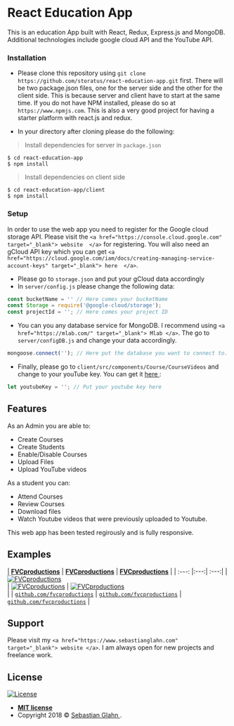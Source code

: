 <a href="http://www.sebastianglahn.com"><img src="http://www.sebastianglahn.com/images/portfolio/portfolio_education/education_2_portfolio.png" alt=""></a>



# React Education App

This is an education App built with React, Redux, Express.js and MongoDB. Additional technologies include google cloud API and the YouTube API.


### Installation

- Please clone this repository using `git clone https://github.com/storatus/react-education-app.git` first. There will be two package.json files, one for the server side and the other for the client side.
This is because server and client have to start at the same time. If you do not have NPM installed, please do so at `https://www.npmjs.com`. This is also a very good project for having a starter platform with react.js and redux.

- In your directory after cloning please do the following:

> Install dependencies for server in `package.json`

```shell
$ cd react-education-app
$ npm install
```
> Install dependencies on client side

```shell
$ cd react-education-app/client
$ npm install
```

### Setup

In order to use the web app you need to register for the Google cloud storage API. Please visit the `<a href="https://console.cloud.google.com" target="_blank"> website  </a>` for registering.
You will also need an gCloud API key which you can get `<a href="https://cloud.google.com/iam/docs/creating-managing-service-account-keys" target="_blank"> here  </a>`.

- Please go to `storage.json` and put your gCloud data accordingly
- In `server/config.js` please change the following data:

```javascript
const bucketName = '' // Here comes your bucketName
const Storage = require('@google-cloud/storage');
const projectId = ''; // Here comes your project ID
```
- You can you any database service for MongoDB. I recommend using `<a href="https://mlab.com/" target="_blank"> Mlab </a>`. The go to `server/configDB.js` and change your data accordingly.

```javascript
mongoose.connect(''); // Here put the database you want to connect to.
```
- Finally, please go to `client/src/components/Course/CourseVideos` and change to your youTube key. You can get it <a href="https://developers.google.com/youtube/v3/" target="_blank"> here </a> :

```javascript
let youtubeKey = ''; // Put your youtube key here
```

## Features

As an Admin you are able to:

- Create Courses
- Create Students
- Enable/Disable Courses
- Upload Files
- Upload YouTube videos

As a student you can:

- Attend Courses
- Review Courses
- Download files
- Watch Youtube videos that were previously uploaded to Youtube.

This web app has been tested regirously and is fully responsive.

## Examples

| <a href="http://fvcproductions.com" target="_blank">**FVCproductions**</a>
| <a href="http://fvcproductions.com" target="_blank">**FVCproductions**</a>
| <a href="http://fvcproductions.com" target="_blank">**FVCproductions**</a>
|
| :---: |:---:| :---:|
| [![FVCproductions](http://www.sebastianglahn.com/images/portfolio/portfolio_education/education_3_portfolio.png)](http://fvcproductions.com)    
| [![FVCproductions](https://avatars1.githubusercontent.com/u/4284691?v=3&s=200)](http://fvcproductions.com)
| [![FVCproductions](https://avatars1.githubusercontent.com/u/4284691?v=3&s=200)](http://fvcproductions.com)  
|
| <a href="http://github.com/fvcproductions" target="_blank">`github.com/fvcproductions`</a>
| <a href="http://github.com/fvcproductions" target="_blank">`github.com/fvcproductions`</a>
| <a href="http://github.com/fvcproductions" target="_blank">`github.com/fvcproductions`</a>
|


## Support

Please visit my `<a href="https://www.sebastianglahn.com" target="_blank"> website </a>`. I am always open for new projects and freelance work.

## License

[![License](http://img.shields.io/:license-mit-blue.svg?style=flat-square)](http://badges.mit-license.org)

- **[MIT license](http://opensource.org/licenses/mit-license.php)**
- Copyright 2018 © <a href="http://www.sebastianglahn.com" target="_blank"> Sebastian Glahn </a>.
